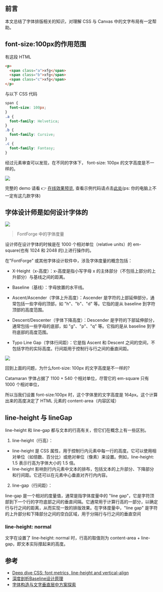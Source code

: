 ## 前言

本文总结了字体排版相关的知识，对理解 CSS 与 Canvas 中的文字布局有一定帮助。

## font-size:100px的作用范围

有这段 HTML

```html
<p>
  <span class="a">xfg</span>
  <span class="b">xfg</span>
  <span class="c">xfg</span>
</p>
```

与以下 CSS 代码

```css
span {
  font-size: 100px;
}
.a {
  font-family: Helvetica;
}
.b {
  font-family: Cursive;
}
.c {
  font-family: Fantasy;
}
```

经过元素审查可以发现，在不同的字体下， font-size: 100px 的文字高度是不一样的。

![](https://cdn.jsdelivr.net/gh/chenxiaoyao6228/cloudimg@main/2023/css-100-content-area.gif)

完整的 demo 请看 👉 [在线效果预览](https://chenxiaoyao6228.github.io/html-preview/?https://github.com/chenxiaoyao6228/fe-notes/blob/main/HTML_CSS/_demo/css-text/content-area.html), 查看示例代码请点击[此处](./_demo/css-text/content-area.html)(ps: 你的电脑上不一定有这几款字体)

## 字体设计师是如何设计字体的



![](https://cdn.jsdelivr.net/gh/chenxiaoyao6228/cloudimg@main/2023/font-forge-metrics.png)
> FontForge 中的字体度量

设计师在设计字体的时候是在 1000 个相对单位（relative units）的 em-square(也有 1024 和 2048 的)上进行操作的。

在"FontForge" 或其他字体设计软件中，涉及字体度量的概念包括：

- X-Height（x-高度）：x-高度是指小写字母 x 的主体部分（不包括上部分的上升部分）与基线之间的距离。

- Baseline（基线）：字母放置的水平线。

- Ascent/Ascender（字体上升高度）：Ascender 是字符的上部延伸部分，通常包括一些字母的顶部，如 "h"、"b"、"d" 等。它指的是从 baseline 到字符顶部的高度范围。

- Descent/Descenter（字体下降高度）：Descender 是字符的下部延伸部分，通常包括一些字母的底部，如 "g"、"p"、"q" 等。它指的是从 baseline 到字符底部的高度范围。

- Typo Line Gap（字体行间距）：它是指 Ascent 和 Descent 之间的空间，不包括字符的实际高度。行间距用于控制行与行之间的垂直间距。


![](https://cdn.jsdelivr.net/gh/chenxiaoyao6228/cloudimg@main/2023/typography-term.png)


回到上面的问题，为什么font-size: 100px 的文字高度是不一样的?


Catamaran 字体占据了 1100 + 540 个相对单位，尽管它的 em-square 只有 1000 个相对单位，

所以当我们设置 font-size:100px 时，这个字体里的文字高度是 164px。这个计算出来的高度决定了 HTML 元素的 content-area（内容区域）

## line-height 与 lineGap

line-height 和 line-gap 都与文本的行高有关，但它们在概念上有一些区别。

1.  line-height（行高）：

- line-height 是 CSS 属性，用于控制行内元素中每一行的高度。它可以使用相对单位（如倍数、百分比）或绝对单位（像素）来设置。例如，line-height: 1.5 表示行高为字体大小的 1.5 倍。
- line-height 影响到行内元素中文本的排布，包括文本的上升部分、下降部分和行间距。它还可以在元素中心垂直对齐行内内容。

2. line-gap（行间距）：

line-gap 是一个相对的度量值，通常是指字体度量中的 "line gap"，它是字符顶部到下一个行的字符底部之间的垂直间隔。它通常用于计算行高的一部分，以确定行与行之间的距离，从而实现一致的排版效果。在字体度量中，"line gap" 是字符的上升部分和下降部分之间的空白区域，用于分隔行与行之间的垂直空间

### line-height: normal

文字在设置了 line-height: normal 时，行高的取值则为 content-area + line-gap，即文本实际撑起来的高度。


## 参考

- [Deep dive CSS: font metrics, line-height and vertical-align](https://iamvdo.me/en/blog/css-font-metrics-line-height-and-vertical-align)
- [深度剖析Baseline设计原理 ](https://zhuanlan.zhihu.com/p/29728703)
- [字体构造与文字垂直居中方案探索](https://juejin.cn/post/6870293447300317192)